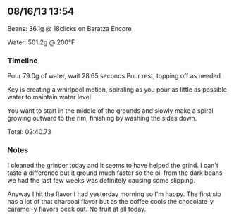 ## 08/16/13 13:54 ##

Beans: 36.1g @ 18clicks on Baratza Encore

Water: 501.2g @ 200°F

### Timeline ###

Pour 79.0g of water, wait 28.65 seconds
Pour rest, topping off as needed

Key is creating a whirlpool motion, spiraling as you pour as little as possible
water to maintain water level

You want to start in the middle of the grounds and slowly make a spiral growing
outward to the rim, finishing by washing the sides down.

Total: 02:40.73

### Notes ###

I cleaned the grinder today and it seems to have helped the grind. I can't taste a difference but it ground much faster so the oil from the dark beans we had the last few weeks was definitely causing some slipping. 

Anyway I hit the flavor I had yesterday morning so I'm happy. The first sip has a lot of that charcoal flavor but as the coffee cools the chocolate-y caramel-y flavors peek out. No fruit at all today. 
